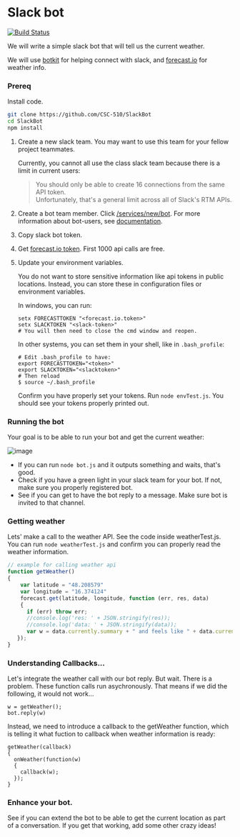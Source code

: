 # Slack bot
[![Build Status](https://travis-ci.org/CSC-510/SlackBot.svg?branch=master)](https://travis-ci.org/CSC-510/SlackBot)

We will write a simple slack bot that will tell us the current weather.

We will use [botkit](https://github.com/howdyai/botkit) for helping connect with slack, and [forecast.io](https://developer.forecast.io/) for weather info.

### Prereq

Install code.

```bash
git clone https://github.com/CSC-510/SlackBot
cd SlackBot
npm install
```

1. Create a new slack team. You may want to use this team for your fellow project teammates.

   Currently, you cannot all use the class slack team because there is a limit in
   current users:
   
   > You should only be able to create 16 connections from the same API token.  
     Unfortunately, that's a general limit across all of Slack's RTM APIs.

2. Create a bot team member. Click [/services/new/bot](https://my.slack.com/services/new/bot). For more information about bot-users, see [documentation](https://api.slack.com/bot-users).

3. Copy slack bot token.

4. Get [forecast.io token](https://darksky.net/dev). First 1000 api calls are free.

5. Update your environment variables.

   You do not want to store sensitive information like api tokens in public locations. Instead, you can store these in configuration files or environment variables.
   
   In windows, you can run:
   ```
   setx FORECASTTOKEN "<forecast.io.token>"
   setx SLACKTOKEN "<slack-token>"
   # You will then need to close the cmd window and reopen.
   ```
   In other systems, you can set them in your shell, like in `.bash_profile`:
   ```
   # Edit .bash_profile to have:
   export FORECASTTOKEN="<token>"
   export SLACKTOKEN="<slacktoken>"
   # Then reload
   $ source ~/.bash_profile
   ```

   Confirm you have properly set your tokens. Run `node envTest.js`. You should see your tokens properly printed out.

### Running the bot

Your goal is to be able to run your bot and get the current weather:

![image](https://cloud.githubusercontent.com/assets/742934/18172392/2e9a333c-7033-11e6-8dcd-81df6031b0ab.png)

* If you can run `node bot.js` and it outputs something and waits, that's good.
* Check if you have a green light in your slack team for your bot. If not, make sure you properly registered bot. 
* See if you can get to have the bot reply to a message. Make sure bot is invited to that channel.

### Getting weather

Lets' make a call to the weather API. See the code inside weatherTest.js. You can run `node weatherTest.js` and confirm you can properly read the weather information.

```javascript
// example for calling weather api
function getWeather()
{
	var latitude = "48.208579"
	var longitude = "16.374124"
	forecast.get(latitude, longitude, function (err, res, data) 
	{
      if (err) throw err;
      //console.log('res: ' + JSON.stringify(res));
      //console.log('data: ' + JSON.stringify(data));
      var w = data.currently.summary + " and feels like " + data.currently.apparentTemperature;
   });
}
```

### Understanding Callbacks...

Let's integrate the weather call with our bot reply. But wait. There is a problem. These function calls run asychronously. That means if we did the following, it would not work...

```
w = getWeather();
bot.reply(w)
```

Instead, we need to introduce a callback to the getWeather function, which is telling it what fuction to callback when weather information is ready:

```
getWeather(callback)
{
  onWeather(function(w)
  {
    callback(w);
  });
}
```

### Enhance your bot.

See if you can extend the bot to be able to get the current location as part of a conversation. If you get that working, add some other crazy ideas!
